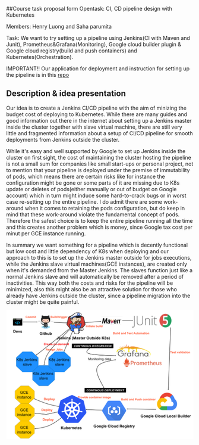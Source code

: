 ##Course task proposal form
Opentask: CI, CD pipeline design with Kubernetes

Members: Henry Luong and Saha parumita

Task: We want to try setting up a pipeline using Jenkins(CI with Maven and Junit), Prometheus&Grafana(Monitoring), Google cloud builder plugin & Google cloud registry(build and push containers) and Kubernetes(Orchestration). 

IMPORTANT!! Our application for deployment and instruction for setting up the pipeline is in this [repo](https://github.com/Tailp/CI)  
## Description & idea presentation
Our idea is to create a Jenkins CI/CD pipeline with the aim of minizing the budget cost of deploying to Kubernetes. While there are many guides and good information out there in the internet about setting up a Jenkins master inside the cluster together with slave virtual machine, there are still very little and fragmented information about a setup of CI/CD pipeline for smooth deployments from Jenkins outside the cluster. 

While it's easy and well supported by Google to set up Jenkins inside the cluster on first sight, the cost of maintaining the cluster hosting the pipeline is not a small sum for companies like small start-ups or personal project, not to mention that your pipeline is deployed under the premise of immutability of pods, which means there are certain risks like for instance the configuration might be gone or some parts of it are missing due to K8s update or deletes of pods(either manually or out of budget on Google account) which in turn might induce some hard-to-crack bugs or in worst case re-setting up the entire pipeline. I do admit there are some work-around when it comes to retaining the pods configuration, but do keep in mind that these work-around violate the fundamental concept of pods. Therefore the safest choice is to keep the entire pipeline running all the time and this creates another problem which is money, since Google tax cost per minut per GCE instance running. 

In summary we want something for a pipeline which is decently functional but low cost and little dependency of K8s when deploying and our  approach to this is to set up the Jenkins master outside for jobs executions, while the Jenkins slave virtual machines(GCE instances), are created only when it's demanded from the Master Jenkins. The slaves function just like a normal Jenkins slave and will automatically be removed after a period of inactivities. This way both the costs and risks for the pipeline will be minimized, also this might also be an attractive solution for those who already have Jenkins outside the cluster, since a pipeline migration into the cluster might be quite painful.

![Pipeline](CI-CDdesign.png)



